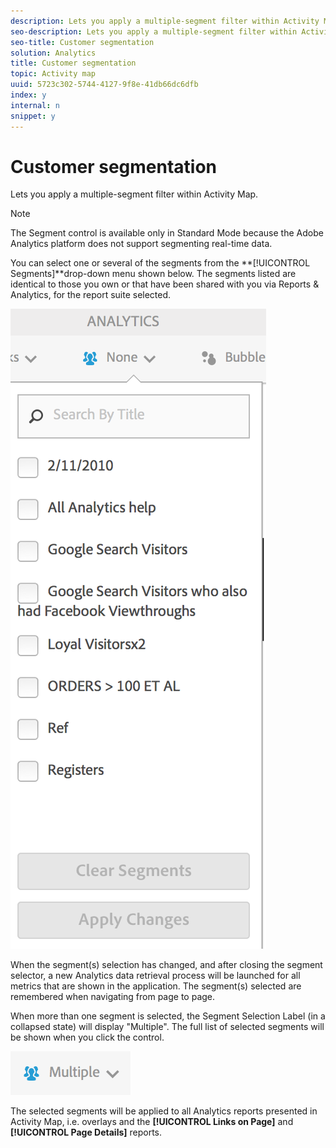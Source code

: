 ```yaml
---
description: Lets you apply a multiple-segment filter within Activity Map.
seo-description: Lets you apply a multiple-segment filter within Activity Map.
seo-title: Customer segmentation
solution: Analytics
title: Customer segmentation
topic: Activity map
uuid: 5723c302-5744-4127-9f8e-41db66dc6dfb
index: y
internal: n
snippet: y
---
```


# Customer segmentation

Lets you apply a multiple-segment filter within Activity Map.

>[!NOTE]
>
>The Segment control is available only in Standard Mode because the Adobe Analytics platform does not support segmenting real-time data.

You can select one or several of the segments from the **[!UICONTROL Segments]**drop-down menu shown below. The segments listed are identical to those you own or that have been shared with you via Reports & Analytics, for the report suite selected.

![](assets/segments.png)

When the segment(s) selection has changed, and after closing the segment selector, a new Analytics data retrieval process will be launched for all metrics that are shown in the application. The segment(s) selected are remembered when navigating from page to page.

When more than one segment is selected, the Segment Selection Label (in a collapsed state) will display "Multiple". The full list of selected segments will be shown when you click the control.

![](assets/two_segments.png)

The selected segments will be applied to all Analytics reports presented in Activity Map, i.e. overlays and the **[!UICONTROL Links on Page]** and **[!UICONTROL Page Details]** reports. 
